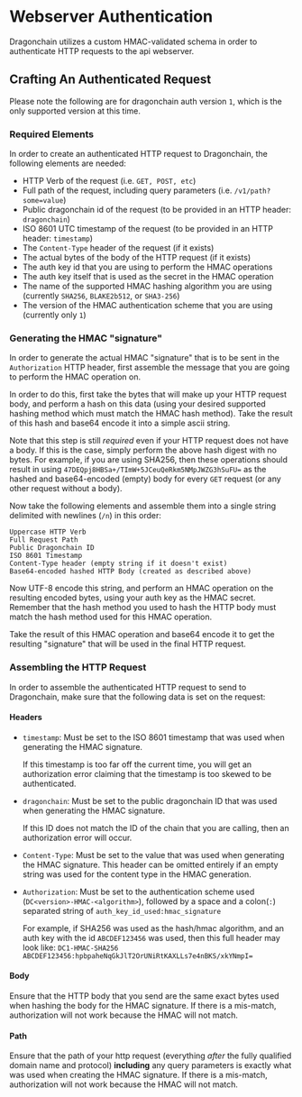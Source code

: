 # Webserver Authentication

Dragonchain utilizes a custom HMAC-validated schema in order to authenticate
HTTP requests to the api webserver.

## Crafting An Authenticated Request

Please note the following are for dragonchain auth version `1`, which is the
only supported version at this time.

### Required Elements

In order to create an authenticated HTTP request to Dragonchain, the following
elements are needed:

- HTTP Verb of the request (i.e. `GET, POST, etc`)
- Full path of the request, including query parameters (i.e.
  `/v1/path?some=value`)
- Public dragonchain id of the request (to be provided in an HTTP header:
  `dragonchain`)
- ISO 8601 UTC timestamp of the request (to be provided in an HTTP header:
  `timestamp`)
- The `Content-Type` header of the request (if it exists)
- The actual bytes of the body of the HTTP request (if it exists)
- The auth key id that you are using to perform the HMAC operations
- The auth key itself that is used as the secret in the HMAC operation
- The name of the supported HMAC hashing algorithm you are using (currently
  `SHA256`, `BLAKE2b512`, or `SHA3-256`)
- The version of the HMAC authentication scheme that you are using (currently
  only `1`)

### Generating the HMAC "signature"

In order to generate the actual HMAC "signature" that is to be sent in the
`Authorization` HTTP header, first assemble the message that you are going to
perform the HMAC operation on.

In order to do this, first take the bytes that will make up your HTTP request
body, and perform a hash on this data (using your desired supported hashing
method which must match the HMAC hash method). Take the result of this hash and
base64 encode it into a simple ascii string.

Note that this step is still _required_ even if your HTTP request does not have
a body. If this is the case, simply perform the above hash digest with no
bytes. For example, if you are using SHA256, then these operations should
result in using `47DEQpj8HBSa+/TImW+5JCeuQeRkm5NMpJWZG3hSuFU=` as the hashed
and base64-encoded (empty) body for every `GET` request (or any other request
without a body).

Now take the following elements and assemble them into a single string
delimited with newlines (`/n`) in this order:

```text
Uppercase HTTP Verb
Full Request Path
Public Dragonchain ID
ISO 8601 Timestamp
Content-Type header (empty string if it doesn't exist)
Base64-encoded hashed HTTP Body (created as described above)
```

Now UTF-8 encode this string, and perform an HMAC operation on the resulting
encoded bytes, using your auth key as the HMAC secret. Remember that the hash
method you used to hash the HTTP body must match the hash method used for this
HMAC operation.

Take the result of this HMAC operation and base64 encode it to get the
resulting "signature" that will be used in the final HTTP request.

### Assembling the HTTP Request

In order to assemble the authenticated HTTP request to send to Dragonchain,
make sure that the following data is set on the request:

#### Headers

- `timestamp`: Must be set to the ISO 8601 timestamp that was used when
  generating the HMAC signature.

  If this timestamp is too far off the current time, you will get an
  authorization error claiming that the timestamp is too skewed to be
  authenticated.

- `dragonchain`: Must be set to the public dragonchain ID that was used when
  generating the HMAC signature.

  If this ID does not match the ID of the chain that you are calling, then an
  authorization error will occur.

- `Content-Type`: Must be set to the value that was used when generating the
  HMAC signature. This header can be omitted entirely if an empty string was
  used for the content type in the HMAC generation.

- `Authorization`: Must be set to the authentication scheme used
  (`DC<version>-HMAC-<algorithm>`), followed by a space and a colon(`:`)
  separated string of `auth_key_id_used:hmac_signature`

  For example, if SHA256 was used as the hash/hmac algorithm, and an auth key
  with the id `ABCDEF123456` was used, then this full header may look like:
  `DC1-HMAC-SHA256 ABCDEF123456:hpbpaheNqGkJlT2OrUNiRtKAXLLs7e4nBKS/xkYNmpI=`

#### Body

Ensure that the HTTP body that you send are the same exact bytes used when
hashing the body for the HMAC signature. If there is a mis-match, authorization
will not work because the HMAC will not match.

#### Path

Ensure that the path of your http request (everything _after_ the fully
qualified domain name and protocol) **including** any query parameters is
exactly what was used when creating the HMAC signature. If there is a
mis-match, authorization will not work because the HMAC will not match.
